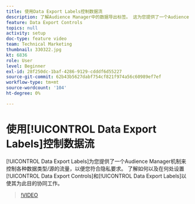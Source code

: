 ```yaml
---
title: 使用Data Export Labels控制数据流
description: 了解Audience Manager中的数据导出标签。 这为您提供了一个Audience Manager机制来控制各种数据类型/源的流量，以使您符合隐私要求。 了解如何以及在哪里设置Data Export Controls和Data Export Labels以使其为此目的协同工作。
feature: Data Export Controls
topics: null
activity: setup
doc-type: feature video
team: Technical Marketing
thumbnail: 330322.jpg
kt: 6836
role: User
level: Beginner
exl-id: 28f250dc-1baf-4286-9129-cdddf6d55227
source-git-commit: 62b43b5627dabf754cf821f974a56c60989ef7ef
workflow-type: tm+mt
source-wordcount: '104'
ht-degree: 0%

---
```


# 使用[!UICONTROL Data Export Labels]控制数据流

[!UICONTROL Data Export Labels]为您提供了一个Audience Manager机制来控制各种数据类型/源的流量，以便您符合隐私要求。 了解如何以及在何处设置[!UICONTROL Data Export Controls]和[!UICONTROL Data Export Labels]以使其为此目的协同工作。

>[!VIDEO](https://video.tv.adobe.com/v/330322/?quality=12&learn=on)
